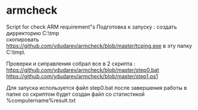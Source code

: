 # armcheck
Script for check ARM requirement"s
Подготовка к запуску :
                        cоздать дирректорию C:\tmp\
                        скопировать https://github.com/ydudarev/armcheck/blob/master/tcping.exe  в эту папку C:\tmp\

Проверки и сиправления собрал все в 2 скрипта :
https://github.com/ydudarev/armcheck/blob/master/step0.bat
https://github.com/ydudarev/armcheck/blob/master/step1.ps1

Для запуска используется файл step0.bat после завершения работы в папке со скриптом будет создан файл со статистикой %computername%result.txt